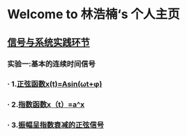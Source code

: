 #                  Welcome to 林浩楠‘s 个人主页

## [信号与系统实践环节](https://github.com/243459529/XinHaoXiTong)
### 实验一:基本的连续时间信号
###    · 1.[正弦函数x(t)=Asin(ωt+φ)](https://github.com/243459529/XinHaoXiTong/blob/master/sin.py)
###    · 2.[指数函数x（t）=a^x](https://github.com/243459529/XinHaoXiTong/blob/master/ZHIshu.py)
###    · 3.[振幅呈指数衰减的正弦信号](https://github.com/243459529/XinHaoXiTong/blob/master/PIT3.py)
